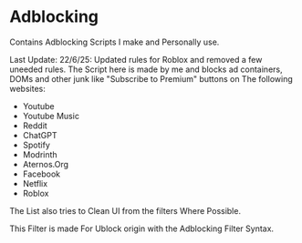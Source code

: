 # Adblocking
Contains Adblocking Scripts I make and Personally use. 

Last Update: 22/6/25: Updated rules for Roblox and removed a few uneeded rules.
 The Script here is made by me and blocks ad containers, DOMs and other junk like "Subscribe to Premium" buttons on The following websites:

- Youtube
- Youtube Music
- Reddit
- ChatGPT
- Spotify
- Modrinth
- Aternos.Org
- Facebook
- Netflix
- Roblox

The List also tries to Clean UI from the filters Where Possible.

This Filter is made For Ublock origin with the Adblocking Filter Syntax.

